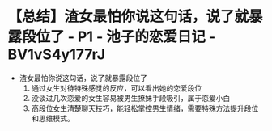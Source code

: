 # 【总结】渣女最怕你说这句话，说了就暴露段位了 - P1 - 池子的恋爱日记 - BV1vS4y177rJ

-   渣女最怕你说这句话，说了就暴露段位了
    1.  通过女生对待特殊感觉的反应，可以看出她的恋爱段位
    2.  没谈过几次恋爱的女生容易被男生撩妹手段吸引，属于恋爱小白
    3.  高段位女生清楚聊天技巧，能轻松掌控男生情绪，需要特殊方法提升段位和思维模式。